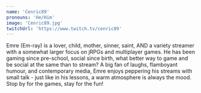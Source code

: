 ```yaml
---
name: 'Cenric89'
pronouns: 'He/Him'
image: 'Cenric89.jpg'
twitchUrl: 'https://www.twitch.tv/cenric89'
---
```


Emre (Em-ray) is a lover, child, mother, sinner, saint, AND a variety streamer with a somewhat larger focus on jRPGs and multiplayer games. He has been gaming since pre-school, social since birth, what better way to game and be social at the same than to stream? A big fan of laughs, flamboyant humour, and contemporary media, Emre enjoys peppering his streams with small talk - just like in his lessons, a warm atmosphere is always the mood. Stop by for the games, stay for the fun!
